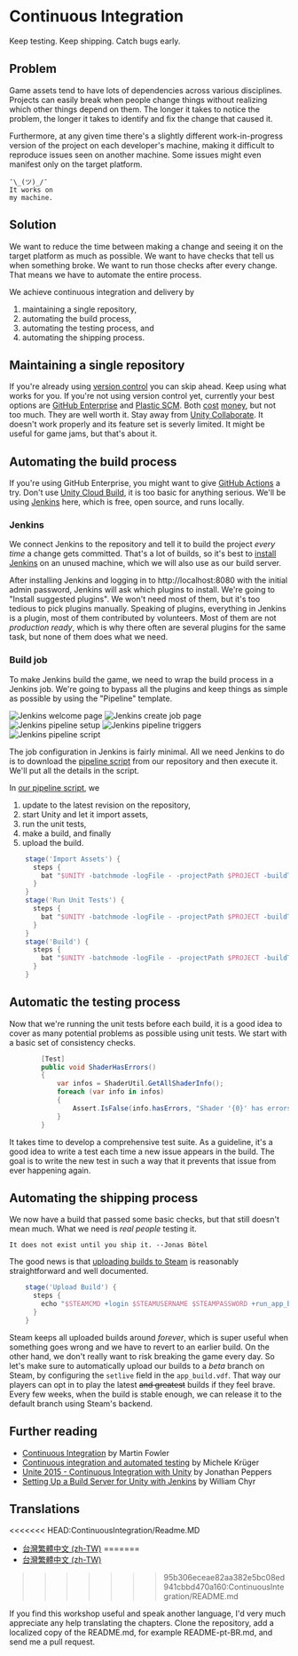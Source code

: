 # Continuous Integration
Keep testing. Keep shipping. Catch bugs early.

## Problem
Game assets tend to have lots of dependencies across various disciplines. Projects can easily break when people change things without realizing which other things depend on them. The longer it takes to notice the problem, the longer it takes to identify and fix the change that caused it.

Furthermore, at any given time there's a slightly different work-in-progress version of the project on each developer's machine, making it difficult to reproduce issues seen on another machine. Some issues might even manifest only on the target platform.

```
¯\_(ツ)_/¯
It works on
my machine.
```

## Solution
We want to reduce the time between making a change and seeing it on the target platform as much as possible. We want to have checks that tell us when something broke. We want to run those checks after every change. That means we have to automate the entire process.

We achieve continuous integration and delivery by
1. maintaining a single repository,
2. automating the build process,
3. automating the testing process, and
4. automating the shipping process.

## Maintaining a single repository
If you're already using [version control](https://en.wikipedia.org/wiki/Version_control) you can skip ahead. Keep using what works for you. If you're not using version control yet, currently your best options are [GitHub Enterprise](https://github.com/enterprise) and [Plastic SCM](https://www.plasticscm.com/). Both [cost](https://github.com/pricing) [money](https://www.plasticscm.com/pricing), but not too much. They are well worth it. Stay away from [Unity Collaborate](https://unity.com/unity/features/collaborate). It doesn't work properly and its feature set is severly limited. It might be useful for game jams, but that's about it.

## Automating the build process
If you're using GitHub Enterprise, you might want to give [GitHub Actions](https://github.com/features/actions) a try. Don't use [Unity Cloud Build](https://unity3d.com/unity/features/cloud-build), it is too basic for anything serious. We'll be using [Jenkins](https://jenkins.io/) here, which is free, open source, and runs locally.

### Jenkins
We connect Jenkins to the repository and tell it to build the project *every time* a change gets committed. That's a lot of builds, so it's best to [install Jenkins](https://jenkins.io/download/thank-you-downloading-windows-installer-stable/) on an unused machine, which we will also use as our build server.

After installing Jenkins and logging in to http://localhost:8080 with the initial admin password, Jenkins will ask which plugins to install. We're going to "Install suggested plugins". We won't need most of them, but it's too tedious to pick plugins manually. Speaking of plugins, everything in Jenkins is a plugin, most of them contributed by volunteers. Most of them are not *production ready*, which is why there often are several plugins for the same task, but none of them does what we need.

### Build job
To make Jenkins build the game, we need to wrap the build process in a Jenkins job. We're going to bypass all the plugins and keep things as simple as possible by using the "Pipeline" template.

![Jenkins welcome page](Documentation/Jenkins1.png "It works!")
![Jenkins create job page](Documentation/Jenkins2.png "Pipelines for Mario")
![Jenkins pipeline setup](Documentation/Pipeline1.png)
![Jenkins pipeline triggers](Documentation/Pipeline2.png)
![Jenkins pipeline script](Documentation/Pipeline3.png)

The job configuration in Jenkins is fairly minimal. All we need Jenkins to do is to download the [pipeline script](https://jenkins.io/doc/book/pipeline/jenkinsfile/) from our repository and then execute it. We'll put all the details in the script.

In [our pipeline script](BuildScripts/Jenkins/Jenkinsfile), we
1. update to the latest revision on the repository,
2. start Unity and let it import assets,
3. run the unit tests,
4. make a build, and finally
5. upload the build.

```groovy
    stage('Import Assets') {
      steps {
        bat "$UNITY -batchmode -logFile - -projectPath $PROJECT -buildTarget $PLATFORM -quit -accept-apiupdate"
      }
    }
    stage('Run Unit Tests') {
      steps {
        bat "$UNITY -batchmode -logFile - -projectPath $PROJECT -buildTarget $PLATFORM -runEditorTests"
      }
    }
    stage('Build') {
      steps {
        bat "$UNITY -batchmode -logFile - -projectPath $PROJECT -buildTarget $PLATFORM -quit -buildWindows64Player $OUTPUT"
      }
    }
```

## Automatic the testing process
Now that we're running the unit tests before each build, it is a good idea to cover as many potential problems as possible using unit tests. We start with a basic set of consistency checks.

```csharp
        [Test]
        public void ShaderHasErrors()
        {
            var infos = ShaderUtil.GetAllShaderInfo();
            foreach (var info in infos)
            {
                Assert.IsFalse(info.hasErrors, "Shader '{0}' has errors.", info.name);
            }
        }
```

It takes time to develop a comprehensive test suite. As a guideline, it's a good idea to write a test each time a new issue appears in the build. The goal is to write the new test in such a way that it prevents that issue from ever happening again.

## Automating the shipping process
We now have a build that passed some basic checks, but that still doesn't mean much. What we need is *real people* testing it.

```
It does not exist until you ship it. --Jonas Bötel
```

The good news is that [uploading builds to Steam](https://partner.steamgames.com/doc/sdk/uploading) is reasonably straightforward and well documented.

```groovy
    stage('Upload Build') {
      steps {
        echo "$STEAMCMD +login $STEAMUSERNAME $STEAMPASSWORD +run_app_build $STEAMSCRIPT"
      }
    }
```

Steam keeps all uploaded builds around *forever*, which is super useful when something goes wrong and we have to revert to an earlier build. On the other hand, we don't really want to risk breaking the game every day. So let's make sure to automatically upload our builds to a *beta* branch on Steam, by configuring the `setlive` field in the `app_build.vdf`. That way our players can opt in to play the latest ~~and greatest~~ builds if they feel brave. Every few weeks, when the build is stable enough, we can release it to the default branch using Steam's backend.

## Further reading
- [Continuous Integration](https://martinfowler.com/articles/continuousIntegration.html) by Martin Fowler
- [Continuous integration and automated testing](http://itmattersgames.com/2019/02/18/continuous-integration-and-automated-testing/) by Michele Krüger
- [Unite 2015 - Continuous Integration with Unity](https://www.youtube.com/watch?v=kSXomLkMR68) by Jonathan Peppers
- [Setting Up a Build Server for Unity with Jenkins](https://www.youtube.com/watch?v=4J3SmhGxO1Y) by William Chyr

## Translations

<<<<<<< HEAD:ContinuousIntegration/Readme.MD
- [台灣繁體中文 (zh-TW)](Readme-zh-TW.MD)
=======
- [台灣繁體中文 (zh-TW)](README-zh-TW.md)
>>>>>>> 95b306eceae82aa382e5bc08ed941cbbd470a160:ContinuousIntegration/README.md

If you find this workshop useful and speak another language, I'd very much appreciate any help translating the chapters. Clone the repository, add a localized copy of the README.md, for example README-pt-BR.md, and send me a pull request.
